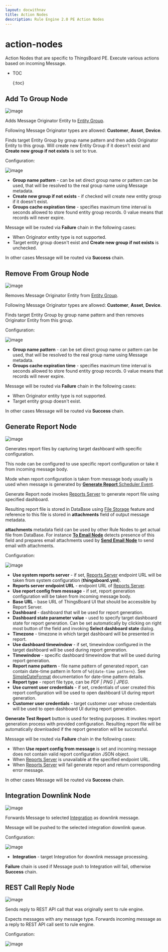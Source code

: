 ```yaml
---
layout: docwithnav
title: Action Nodes
description: Rule Engine 2.0 PE Action Nodes
---
```


# action-nodes

Action Nodes that are specific to ThingsBoard PE. Execute various actions based on incoming Message.

* TOC

  {:toc}

## Add To Group Node

![image](../../../../.gitbook/assets/action-add-to-group.png)

Adds Message Originator Entity to [Entity Group](https://github.com/caoyingde/thingsboard.github.io/tree/9437083b88083a9b2563248432cbbe460867fbaf/docs/user-guide/groups/README.md).

Following Message Originator types are allowed: **Customer**, **Asset**, **Device**.

Finds target Entity Group by group name pattern and then adds Originator Entity to this group. Will create new Entity Group if it doesn't exist and **Create new group if not exists** is set to true.

Configuration:

![image](../../../../.gitbook/assets/action-add-to-group-config.png)

* **Group name pattern** - can be set direct group name or pattern can be used, that will be resolved to the real group name using Message metadata.
* **Create new group if not exists** - if checked will create new entity group if it doesn't exist.
* **Groups cache expiration time** - specifies maximum time interval is seconds allowed to store found entity group records. 0 value means that records will never expire.

Message will be routed via **Failure** chain in the following cases:

* When Originator entity type is not supported.
* Target entity group doesn't exist and **Create new group if not exists** is unchecked.

In other cases Message will be routed via **Success** chain.

## Remove From Group Node

![image](../../../../.gitbook/assets/action-remove-from-group.png)

Removes Message Originator Entity from [Entity Group](https://github.com/caoyingde/thingsboard.github.io/tree/9437083b88083a9b2563248432cbbe460867fbaf/docs/user-guide/groups/README.md).

Following Message Originator types are allowed: **Customer**, **Asset**, **Device**.

Finds target Entity Group by group name pattern and then removes Originator Entity from this group.

Configuration:

![image](../../../../.gitbook/assets/action-remove-from-group-config.png)

* **Group name pattern** - can be set direct group name or pattern can be used, that will be resolved to the real group name using Message metadata.
* **Groups cache expiration time** - specifies maximum time interval is seconds allowed to store found entity group records. 0 value means that records will never expire.

Message will be routed via **Failure** chain in the following cases:

* When Originator entity type is not supported.
* Target entity group doesn't exist.

In other cases Message will be routed via **Success** chain.

## Generate Report Node

![image](../../../../.gitbook/assets/action-generate-report.png)

Generates report files by capturing target dashboard with specific configuration.

This node can be configured to use specific report configuration or take it from incoming message body.

Mode when report configuration is taken from message body usually is used when message is generated by [**Generate Report** Scheduler Event](https://github.com/caoyingde/thingsboard.github.io/tree/9437083b88083a9b2563248432cbbe460867fbaf/docs/user-guide/scheduler/README.md#generate-report).

Generate Report node invokes [Reports Server](https://github.com/caoyingde/thingsboard.github.io/tree/9437083b88083a9b2563248432cbbe460867fbaf/docs/user-guide/reporting/README.md#reports-server) to generate report file using specified dashboard.

Resulting report file is stored in DataBase using [File Storage](https://github.com/caoyingde/thingsboard.github.io/tree/9437083b88083a9b2563248432cbbe460867fbaf/docs/user-guide/file-storage/README.md) feature and reference to this file is stored in **attachments** field of output message metadata.

**attachments** metadata field can be used by other Rule Nodes to get actual file from DataBase. For instance [**To Email Node**](https://github.com/caoyingde/thingsboard.github.io/tree/9437083b88083a9b2563248432cbbe460867fbaf/docs/user-guide/rule-engine-2-0/transformation-nodes/README.md#to-email-node) detects presence of this field and prepares email attachments used by [**Send Email Node**](https://github.com/caoyingde/thingsboard.github.io/tree/9437083b88083a9b2563248432cbbe460867fbaf/docs/user-guide/rule-engine-2-0/external-nodes/README.md#send-email-node) to send email with attachments.

Configuration:

![image](../../../../.gitbook/assets/action-generate-report-config.png)

* **Use system reports server** - if set, [Reports Server](https://github.com/caoyingde/thingsboard.github.io/tree/9437083b88083a9b2563248432cbbe460867fbaf/docs/user-guide/reporting/README.md#reports-server) endpoint URL will be taken from system configuration \(**thingsboard.yml**\).
* **Reports server endpoint URL** - endpoint URL of [Reports Server](https://github.com/caoyingde/thingsboard.github.io/tree/9437083b88083a9b2563248432cbbe460867fbaf/docs/user-guide/reporting/README.md#reports-server).
* **Use report config from message** - if set, report generation configuration will be taken from incoming message body.
* **Base URL** - base URL of ThingsBoard UI that should be accessible by Report Server.
* **Dashboard** - dashboard that will be used for report generation.
* **Dashboard state parameter value** - used to specify target dashboard state for report generation. Can be set automatically by clicking on right most button of the field and invoking **Select dashboard state** dialog.       
* **Timezone** - timezone in which target dashboard will be presented in report.
* **Use dashboard timewindow** - if set, timewindow configured in the target dashboard will be used during report generation.
* **Timewindow** - specific dashboard timewindow that will be used during report generation.
* **Report name pattern** - file name pattern of generated report, can contain date-time pattern in form of `%d{date-time pattern}`. See [SimpleDateFormat](https://docs.oracle.com/javase/8/docs/api/java/text/SimpleDateFormat.html) documentation for date-time pattern details.
* **Report type** - report file type, can be _PDF \| PNG \| JPEG_.
* **Use current user credentials** - if set, credentials of user created this report configuration will be used to open dashboard UI during report generation.
* **Customer user credentials** - target customer user whose credentials will be used to open dashboard UI during report generation.

**Generate Test Report** button is used for testing purposes. It invokes report generation process with provided configuration. Resulting report file will be automatically downloaded if the report generation will be successful.

Message will be routed via **Failure** chain in the following cases:

* When **Use report config from message** is set and incoming message does not contain valid report configuration JSON object.
* When [Reports Server](https://github.com/caoyingde/thingsboard.github.io/tree/9437083b88083a9b2563248432cbbe460867fbaf/docs/user-guide/reporting/README.md#reports-server) is unavailable at the specified endpoint URL.
* When [Reports Server](https://github.com/caoyingde/thingsboard.github.io/tree/9437083b88083a9b2563248432cbbe460867fbaf/docs/user-guide/reporting/README.md#reports-server) will fail generate report and return corresponding error message. 

In other cases Message will be routed via **Success** chain.

## Integration Downlink Node

![image](../../../../.gitbook/assets/action-integration-downlink.png)

Forwards Message to selected [Integration](https://github.com/caoyingde/thingsboard.github.io/tree/9437083b88083a9b2563248432cbbe460867fbaf/docs/user-guide/integrations/README.md) as downlink message.

Message will be pushed to the selected integration downlink queue.

Configuration:

![image](../../../../.gitbook/assets/action-integration-downlink-config.png)

* **Integration** - target Integration for downlink message processing.

**Failure** chain is used if Message push to Integration will fail, otherwise **Success** chain.

## REST Call Reply Node

![image](../../../../.gitbook/assets/action-rest-call-reply.png)

Sends reply to REST API call that was originally sent to rule engine.

Expects messages with any message type. Forwards incoming message as a reply to REST API call sent to rule engine.

Configuration:

![image](../../../../.gitbook/assets/action-rest-call-reply-config.png)

